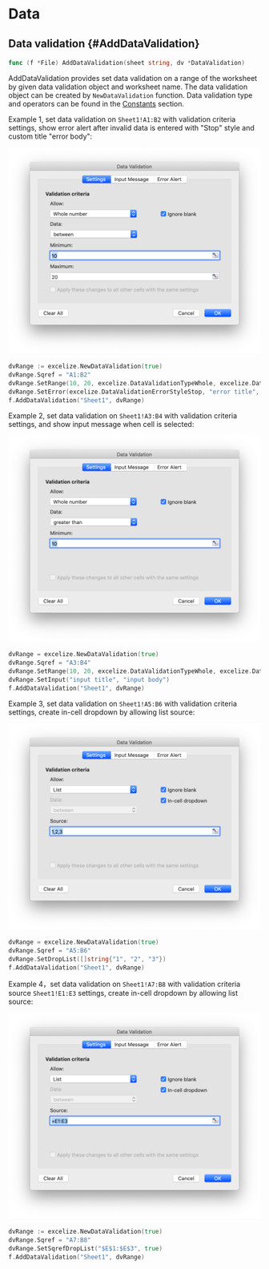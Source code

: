 # Data

## Data validation {#AddDataValidation}

```go
func (f *File) AddDataValidation(sheet string, dv *DataValidation)
```

AddDataValidation provides set data validation on a range of the worksheet by given data validation object and worksheet name. The data validation object can be created by `NewDataValidation` function. Data validation type and operators can be found in the [Constants](constants.md) section.

Example 1, set data validation on `Sheet1!A1:B2` with validation criteria settings, show error alert after invalid data is entered with "Stop" style and custom title "error body":

<p align="center"><img width="654" src="./images/data_validation_01.png" alt="Data validation"></p>

```go
dvRange := excelize.NewDataValidation(true)
dvRange.Sqref = "A1:B2"
dvRange.SetRange(10, 20, excelize.DataValidationTypeWhole, excelize.DataValidationOperatorBetween)
dvRange.SetError(excelize.DataValidationErrorStyleStop, "error title", "error body")
f.AddDataValidation("Sheet1", dvRange)
```

Example 2, set data validation on `Sheet1!A3:B4` with validation criteria settings, and show input message when cell is selected:

<p align="center"><img width="654" src="./images/data_validation_02.png" alt="Data validation"></p>

```go
dvRange = excelize.NewDataValidation(true)
dvRange.Sqref = "A3:B4"
dvRange.SetRange(10, 20, excelize.DataValidationTypeWhole, excelize.DataValidationOperatorGreaterThan)
dvRange.SetInput("input title", "input body")
f.AddDataValidation("Sheet1", dvRange)
```

Example 3, set data validation on `Sheet1!A5:B6` with validation criteria settings, create in-cell dropdown by allowing list source:

<p align="center"><img width="654" src="./images/data_validation_03.png" alt="Data validation"></p>

```go
dvRange = excelize.NewDataValidation(true)
dvRange.Sqref = "A5:B6"
dvRange.SetDropList([]string{"1", "2", "3"})
f.AddDataValidation("Sheet1", dvRange)
```

Example 4，set data validation on `Sheet1!A7:B8` with validation criteria source `Sheet1!E1:E3` settings, create in-cell dropdown by allowing list source:

<p align="center"><img width="654" src="./images/data_validation_04.png" alt="Data validation"></p>

```go
dvRange := excelize.NewDataValidation(true)
dvRange.Sqref = "A7:B8"
dvRange.SetSqrefDropList("$E$1:$E$3", true)
f.AddDataValidation("Sheet1", dvRange)
```
